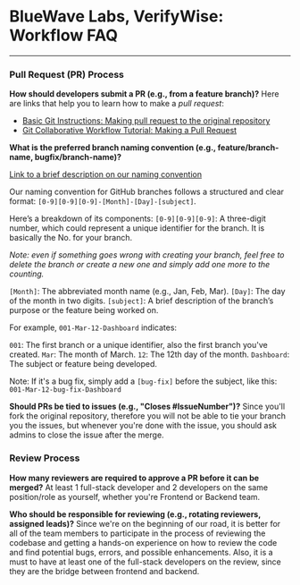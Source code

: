 # BlueWave Labs, VerifyWise: Workflow FAQ

---

### Pull Request (PR) Process

**How should developers submit a PR (e.g., from a feature branch)?**
Here are links that help you to learn how to make a _pull request_:

- [Basic Git Instructions: Making pull request to the original repository](https://github.com/MuhammadKhalilzadeh/basic-git-instructions?tab=readme-ov-file#making-pull-request-to-the-original-repository)
- [Git Collaborative Workflow Tutorial: Making a Pull Request](https://github.com/ajhollid/bluewave_collaborative_git?tab=readme-ov-file#making-a-pull-request)

**What is the preferred branch naming convention (e.g., feature/branch-name, bugfix/branch-name)?**

[Link to a brief description on our naming convention](https://github.com/MuhammadKhalilzadeh/basic-git-instructions?tab=readme-ov-file#checking-out-and-creating-a-new-branch)

Our naming convention for GitHub branches follows a structured and clear format:
`[0-9][0-9][0-9]-[Month]-[Day]-[subject]`.

Here’s a breakdown of its components:
`[0-9][0-9][0-9]`: A three-digit number, which could represent a unique identifier for the branch. It is basically the No. for your branch.

_Note: even if something goes wrong with creating your branch, feel free to delete the branch or create a new one and simply add one more to the counting._

`[Month]`: The abbreviated month name (e.g., Jan, Feb, Mar).
`[Day]`: The day of the month in two digits.
`[subject]`: A brief description of the branch’s purpose or the feature being worked on.

For example, `001-Mar-12-Dashboard` indicates:

`001`: The first branch or a unique identifier, also the first branch you've created.
`Mar`: The month of March.
`12`: The 12th day of the month.
`Dashboard`: The subject or feature being developed.

Note: If it's a bug fix, simply add a `[bug-fix]` before the subject, like this:
`001-Mar-12-bug-fix-Dashboard`

**Should PRs be tied to issues (e.g., "Closes #IssueNumber")?**
Since you'll fork the original repository, therefore you will not be able to tie your branch you the issues, but whenever you're done with the issue, you should ask admins to close the issue after the merge.

### Review Process

**How many reviewers are required to approve a PR before it can be merged?**
At least 1 full-stack developer and 2 developers on the same position/role as yourself, whether you're Frontend or Backend team.

**Who should be responsible for reviewing (e.g., rotating reviewers, assigned leads)?**
Since we're on the beginning of our road, it is better for all of the team members to participate in the process of reviewing the codebase and getting a hands-on experience on how to review the code and find potential bugs, errors, and possible enhancements. Also, it is a must to have at least one of the full-stack developers on the review, since they are the bridge between frontend and backend.
